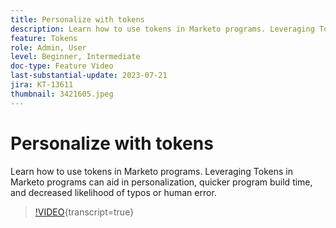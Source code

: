 ```yaml
---
title: Personalize with tokens
description: Learn how to use tokens in Marketo programs. Leveraging Tokens in Marketo programs can aid in personalization, quicker program build time, and decreased likelihood of typos or human error.
feature: Tokens
role: Admin, User
level: Beginner, Intermediate
doc-type: Feature Video
last-substantial-update: 2023-07-21
jira: KT-13611
thumbnail: 3421605.jpeg
---
```

# Personalize with tokens

Learn how to use tokens in Marketo programs. Leveraging Tokens in Marketo programs can aid in personalization, quicker program build time, and decreased likelihood of typos or human error.

>[!VIDEO](https://video.tv.adobe.com/v/3421605/?learn=on){transcript=true}
